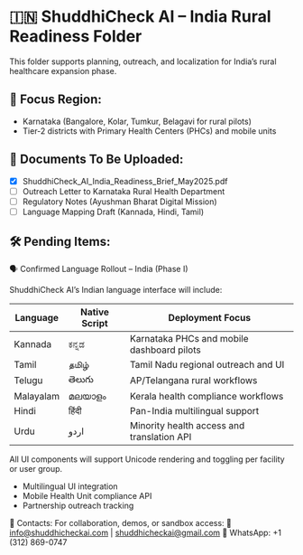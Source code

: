 # 🇮🇳 ShuddhiCheck AI – India Rural Readiness Folder

This folder supports planning, outreach, and localization for India’s rural healthcare expansion phase.

## 📌 Focus Region:
- Karnataka (Bangalore, Kolar, Tumkur, Belagavi for rural pilots)
- Tier-2 districts with Primary Health Centers (PHCs) and mobile units

## 📁 Documents To Be Uploaded:
- [x] ShuddhiCheck_AI_India_Readiness_Brief_May2025.pdf
- [ ] Outreach Letter to Karnataka Rural Health Department
- [ ] Regulatory Notes (Ayushman Bharat Digital Mission)
- [ ] Language Mapping Draft (Kannada, Hindi, Tamil)

## 🛠️ Pending Items:
🗣️ Confirmed Language Rollout – India (Phase I)

ShuddhiCheck AI’s Indian language interface will include:

| Language  | Native Script | Deployment Focus                            |
|-----------|----------------|---------------------------------------------|
| Kannada   | ಕನ್ನಡ           | Karnataka PHCs and mobile dashboard pilots  |
| Tamil     | தமிழ்           | Tamil Nadu regional outreach and UI         |
| Telugu    | తెలుగు          | AP/Telangana rural workflows                |
| Malayalam | മലയാളം         | Kerala health compliance workflows          |
| Hindi     | हिंदी           | Pan-India multilingual support              |
| Urdu      | اردو            | Minority health access and translation API  |

All UI components will support Unicode rendering and toggling per facility or user group.

- Multilingual UI integration
- Mobile Health Unit compliance API
- Partnership outreach tracking

👥 Contacts:
For collaboration, demos, or sandbox access:
📧 info@shuddhicheckai.com | shuddhicheckai@gmail.com
📱 WhatsApp: +1 (312) 869-0747
